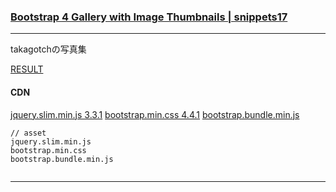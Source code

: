### [Bootstrap 4 Gallery with Image Thumbnails | snippets17](https://takagotch.github.io/snippets17/)
---
takagotchの写真集



[RESULT](https://jsfiddle.net/StartBootstrap/m0egb54s/)

#### CDN
[jquery.slim.min.js 3.3.1](https://code.jquery.com/jquery-3.3.1.slim.min.js)
[bootstrap.min.css 4.4.1](https://maxcdn.bootstrapcdn.com/bootstrap/4.4.1/css/bootstrap.min.css)
[bootstrap.bundle.min.js](https://cdnjs.cloudflare.com/ajax/libs/twitter-bootstrap/5.0.0-alpha1/js/bootstrap.bundle.min.js)





```
// asset
jquery.slim.min.js
bootstrap.min.css
bootstrap.bundle.min.js
```





```
```

---


```
```

```
```

```
```


